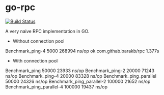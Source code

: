 go-rpc
======

[![Build Status](https://travis-ci.org/barakb/go-rpc.svg?branch=master)](https://travis-ci.org/barakb/go-rpc)


A very naive RPC implementation in GO.


* Without connection pool

Benchmark_ping-4	    5000	    268994 ns/op
ok  	com.githab.barakb/rpc	1.377s


* With connection pool

Benchmark_ping           	   50000	     23933 ns/op
Benchmark_ping-2         	   20000	     71243 ns/op
Benchmark_ping-4         	   20000	     83328 ns/op
Benchmark_ping_parallel  	   50000	     24326 ns/op
Benchmark_ping_parallel-2	  100000	     21652 ns/op
Benchmark_ping_parallel-4	  100000	     19437 ns/op
